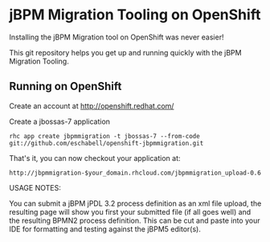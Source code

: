 jBPM Migration Tooling on OpenShift 
===================================
Installing the jBPM Migration tool on OpenShift was never easier!

This git repository helps you get up and running quickly with the jBPM
Migration Tooling.

Running on OpenShift
--------------------

Create an account at http://openshift.redhat.com/

Create a jbossas-7 application

    rhc app create jbpmmigration -t jbossas-7 --from-code git://github.com/eschabell/openshift-jbpmmigration.git

That's it, you can now checkout your application at:

    http://jbpmmigration-$your_domain.rhcloud.com/jbpmmigration_upload-0.6

USAGE NOTES:

You can submit a jBPM jPDL 3.2 process definition as an xml file upload, the
resulting page will show you first your submitted file (if all goes well) and
the resulting BPMN2 process definition. This can be cut and paste into your IDE
for formatting and testing against the jBPM5 editor(s).

